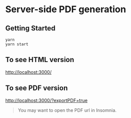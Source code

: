 # Server-side PDF generation

## Getting Started

```node
yarn
yarn start
```

## To see HTML version

<http://localhost:3000/>

## To see PDF version

<http://localhost:3000/?exportPDF=true>

> You may want to open the PDF url in Insomnia.
